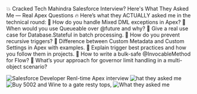 💥 Cracked Tech Mahindra Salesforce Interview? Here's What They Asked Me — Real Apex Questions 🔥
Here’s what they ACTUALLY asked me in the technical round:
🔹 How do you handle Mixed DML exceptions in Apex?
 🔹 When would you use Queueable over @future and why?
 🔹 Give a real use case for Database.Stateful in batch processing.
 🔹 How do you prevent recursive triggers?
 🔹 Difference between Custom Metadata and Custom Settings in Apex with examples.
 🔹 Explain trigger best practices and how you follow them in projects.
 🔹 How to write a bulk-safe @InvocableMethod for Flow?
 🔹 What’s your approach for governor limit handling in a multi-object scenario?

 ![Salesforce Developer Renl-time Apex interview](https://github.com/user-attachments/assets/18323bc1-2f6a-4afa-a0d5-394ceff40678)
![hat they asked me](https://github.com/user-attachments/assets/1f464aa3-a4a1-4c47-a18d-0c2f886627e1)
![Buy 5002 and Wine to a gate resty tops,](https://github.com/user-attachments/assets/392697df-f187-4a72-9d4b-ceb816861204)
![What they asked me](https://github.com/user-attachments/assets/cadcb256-5b25-4e31-b826-be2ecff9c28b)
